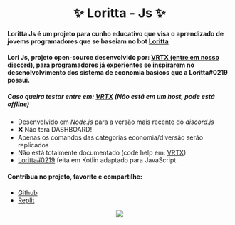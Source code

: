 <h1 align="center">✨ Loritta - Js ✨</h1>

#### Loritta Js é um projeto para cunho educativo que visa o aprendizado de jovems programadores que se baseiam no bot [Loritta](https://loritta.website/br/)
#### Lori Js, projeto open-source desenvolvido por: [VRTX (entre em nosso discord)](https://discord.gg/cASeerDk3X), para programadores já experientes se inspirarem no desenolvolvimento dos sistema de economia basicos que a Loritta#0219 possui.

##### Caso queira testar entre em: [VRTX](https://discord.gg/cASeerDk3X) (Não está em um host, pode está offline)
- Desenvolvido em *Node.js* para a versão mais recente do *discord.js*
- :x: Não terá DASHBOARD!
- Apenas os comandos das categorias economia/diversão serão replicados
- Não está totalmente documentado (code help em: [VRTX](https://discord.gg/cASeerDk3X))
- [Loritta#0219](https://loritta.website/br) feita em Kotlin adaptado para JavaScript.

#### Contribua no projeto, favorite e compartilhe:
- [Github](https://github.com/vortexzjs/loritta-js)
- [Replit](https://replit.com/@yongvortex/loritta-js)

<p align="center">
<img src="https://camo.githubusercontent.com/a3ef02ed615608140539a1596338f34b1d8bfc0aab2c7b963b306468d76e8e0d/68747470733a2f2f73747566662e6c6f72697474612e776562736974652f6c6f72697474612d646569746164612d676162692e706e67">
</p>